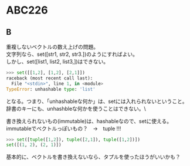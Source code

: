 # ABC226

## B
重複しないベクトルの数え上げの問題。\
文字列なら、set([str1, str2, str3.])のようにすればよい。\
しかし、set([list1, list2, list3,])はできない。
```python
>>> set([[1,2], [1,2], [2,1]])
raceback (most recent call last):
  File "<stdin>", line 1, in <module>
TypeError: unhashable type: 'list'
```
となる。つまり、「unhashableな何か」は、setには入れられないということ。\
辞書のキーにも、unhashbleな何かを使うことはできない。\

書き換えられないもの(immutable)は、hashableなので、setに使える。\
immutableでベクトルっぽいもの？　→　tuple !!!

```python
>>> set([tuple([1,2]), tuple([2,1]), tuple([1,2])])
set([(1, 2), (2, 1)])
```

基本的に、ベクトルを書き換えないなら、タプルを使ったほうがいいかも？